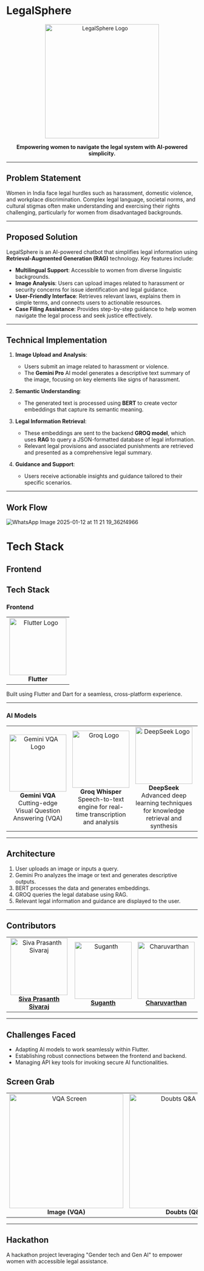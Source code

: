 # LegalSphere

<div align="center">
  <img src="https://github.com/user-attachments/assets/466be4b3-42a5-4e03-99c1-d0cc883c8606" alt="LegalSphere Logo" width="300">
  <p><strong>Empowering women to navigate the legal system with AI-powered simplicity.</strong></p>
</div>


---

## Problem Statement

Women in India face legal hurdles such as harassment, domestic violence, and workplace discrimination. Complex legal language, societal norms, and cultural stigmas often make understanding and exercising their rights challenging, particularly for women from disadvantaged backgrounds.

---

## Proposed Solution

LegalSphere is an AI-powered chatbot that simplifies legal information using **Retrieval-Augmented Generation (RAG)** technology. Key features include:

- **Multilingual Support**: Accessible to women from diverse linguistic backgrounds.
- **Image Analysis**: Users can upload images related to harassment or security concerns for issue identification and legal guidance.
- **User-Friendly Interface**: Retrieves relevant laws, explains them in simple terms, and connects users to actionable resources.
- **Case Filing Assistance**: Provides step-by-step guidance to help women navigate the legal process and seek justice effectively.

---

## Technical Implementation

1. **Image Upload and Analysis**:
   - Users submit an image related to harassment or violence.
   - The **Gemini Pro** AI model generates a descriptive text summary of the image, focusing on key elements like signs of harassment.

2. **Semantic Understanding**:
   - The generated text is processed using **BERT** to create vector embeddings that capture its semantic meaning.

3. **Legal Information Retrieval**:
   - These embeddings are sent to the backend **GROQ model**, which uses **RAG** to query a JSON-formatted database of legal information.
   - Relevant legal provisions and associated punishments are retrieved and presented as a comprehensive legal summary.

4. **Guidance and Support**:
   - Users receive actionable insights and guidance tailored to their specific scenarios.

---

## Work Flow

![WhatsApp Image 2025-01-12 at 11 21 19_362f4966](https://github.com/user-attachments/assets/3e209dca-870e-48d9-85db-5917fcfbd11a)



# Tech Stack

## Frontend
## Tech Stack

### Frontend
<table>
  <tr>
    <td align="center">
      <img src="https://github.com/user-attachments/assets/7aa65597-a88e-49ec-aab8-03f7fa8ffb61" alt="Flutter Logo" width="150">
      <br>
      <b>Flutter</b>
    </td>
  </tr>
</table>

Built using Flutter and Dart for a seamless, cross-platform experience.

---

### AI Models

<table>
  <tr>
    <td align="center">
      <img src="https://github.com/user-attachments/assets/7bcf51b2-aa30-47c2-aa6f-46853ed372ce" alt="Gemini VQA Logo" width="150">
      <br>
      <b>Gemini VQA</b>
      <br>
      Cutting-edge Visual Question Answering (VQA)
    </td>
    <td align="center">
      <img src="https://github.com/user-attachments/assets/cb53a019-81ac-433e-819d-d8eeeb6ac00e" alt="Groq Logo" width="150">
      <br>
      <b>Groq Whisper</b>
      <br>
      Speech-to-text engine for real-time transcription and analysis
    </td>
    <td align="center">
      <img src="https://github.com/user-attachments/assets/68b0f6c8-bb54-4913-914d-95d777f84334" alt="DeepSeek Logo" width="150">
      <br>
      <b>DeepSeek</b>
      <br>
      Advanced deep learning techniques for knowledge retrieval and synthesis
    </td>
    <td align="center">
      <img src="https://github.com/user-attachments/assets/57f56efa-33c9-4274-bd1e-693e9c7a8a4b" alt="DeepGram Logo" width="150">
      <br>
      <b>DeepGram</b>
      <br>
      Text-to-Speech engine for real-time transcription and analysis
    </td>
  </tr>
</table>





---

## Architecture

1. User uploads an image or inputs a query.
2. Gemini Pro analyzes the image or text and generates descriptive outputs.
3. BERT processes the data and generates embeddings.
4. GROQ queries the legal database using RAG.
5. Relevant legal information and guidance are displayed to the user.

---

## Contributors

<table>
  <tr>
    <td align="center">
      <img src="https://avatars.githubusercontent.com/SivaPrasanthSivaraj?s=300" alt="Siva Prasanth Sivaraj" width="150">
      <br>
      <b><a href="https://github.com/SivaPrasanthSivaraj">Siva Prasanth Sivaraj</a></b>
    </td>
    <td align="center">
      <img src="https://avatars.githubusercontent.com/suganth07?s=300" alt="Suganth" width="150">
      <br>
      <b><a href="https://github.com/suganth07">Suganth</a></b>
    </td>
    <td align="center">
      <img src="https://avatars.githubusercontent.com/Charuvarthan?s=300" alt="Charuvarthan" width="150">
      <br>
      <b><a href="https://github.com/Charuvarthan">Charuvarthan</a></b>
    </td>
  </tr>
</table>

---

## Challenges Faced

- Adapting AI models to work seamlessly within Flutter.
- Establishing robust connections between the frontend and backend.
- Managing API key tools for invoking secure AI functionalities.



## Screen Grab

<table>
  <tr>
    <td align="center">
      <img src="https://github.com/user-attachments/assets/1528f77e-cb3b-43e6-b7ca-8032dca28d2f" alt="VQA Screen" width="300">
      <br>
      <b>Image (VQA)</b>
    </td>
    <td align="center">
      <img src="https://github.com/user-attachments/assets/d987ae35-1c62-4b94-84c5-36768bf4d61f" alt="Doubts Q&A Screen" width="300">
      <br>
      <b>Doubts (Q&A)</b>
    </td>
    <td align="center">
      <img src="https://github.com/user-attachments/assets/66e30af0-9a82-496c-b17c-3a853df684c6" alt="MultiLingual Screen" width="300">
      <br>
      <b>MultiLingual</b>
    </td>
  </tr>
</table>


---

## Hackathon

A hackathon project leveraging "Gender tech and Gen AI" to empower women with accessible legal assistance.

